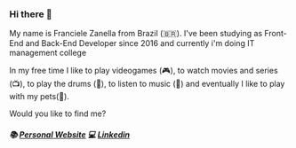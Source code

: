 ### Hi there 👋

<!--
**Franzanella/Franzanella** is a ✨ _special_ ✨ repository because its `README.md` (this file) appears on your GitHub profile.

Here are some ideas to get you started:

- 🔭 I’m currently working on ...
- 🌱 I’m currently learning ...
- 👯 I’m looking to collaborate on ...
- 🤔 I’m looking for help with ...
- 💬 Ask me about ...
- 📫 How to reach me: ...
- 😄 Pronouns: ...
- ⚡ Fun fact: ...
-->
My name is Franciele Zanella from Brazil (🇧🇷). I've been studying as Front-End and Back-End Developer since 2016 and currently 
i'm doing IT management college

In my free time I like to play videogames (:video_game:), to watch movies and series (:tv:), to play the drums (:musical_score:), to listen to music (:musical_note:) and eventually I like to play with my pets(:dog:).

Would you like to find me?

##### :books: [Personal Website](https://franzanella.github.io/meuportfolio/)  :computer: [Linkedin](https://www.linkedin.com/in/franciele-zanella-6b950bb2/)

